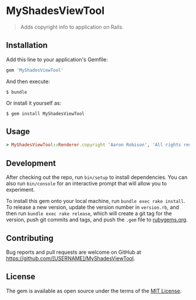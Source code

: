 # MyShadesViewTool

> Adds copyright info to application on Rails.

## Installation

Add this line to your application's Gemfile:

```ruby
gem 'MyShadesViewTool'
```

And then execute:

    $ bundle

Or install it yourself as:

    $ gem install MyShadesViewTool

## Usage

```ruby
> MyShadesViewTool::Renderer.copyright 'Aaron Robison', 'All rights reserved'
```
## Development

After checking out the repo, run `bin/setup` to install dependencies. You can also run `bin/console` for an interactive prompt that will allow you to experiment.

To install this gem onto your local machine, run `bundle exec rake install`. To release a new version, update the version number in `version.rb`, and then run `bundle exec rake release`, which will create a git tag for the version, push git commits and tags, and push the `.gem` file to [rubygems.org](https://rubygems.org).

## Contributing

Bug reports and pull requests are welcome on GitHub at https://github.com/[USERNAME]/MyShadesViewTool.

## License

The gem is available as open source under the terms of the [MIT License](http://opensource.org/licenses/MIT).
